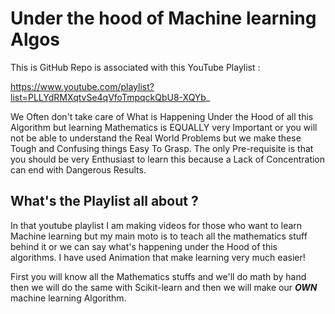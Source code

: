 # Under the hood of Machine learning Algos

This is GitHub Repo is associated with this YouTube Playlist :

https://www.youtube.com/playlist?list=PLLYdRMXqtvSe4qVfoTmpqckQbU8-XQYb_


We Often don't take care of What is Happening Under the Hood of all this Algorithm but learning Mathematics is EQUALLY very Important or you will not be able to understand the Real World Problems but we make these Tough and Confusing things Easy To Grasp. The only Pre-requisite is that you should be very Enthusiast to learn this because a Lack of Concentration can end with Dangerous Results.

## What's the Playlist all about ?

In that youtube playlist I am making videos for those who want to learn Machine learning but my main moto is to teach all the 
mathematics stuff behind it or we can say what's happening under the Hood of this algorithms. I have used Animation that make learning very much easier!

First you will know all the Mathematics stuffs and we'll do math by hand then we will do the same with Scikit-learn and then we will make our ***OWN*** machine learning
Algorithm.
